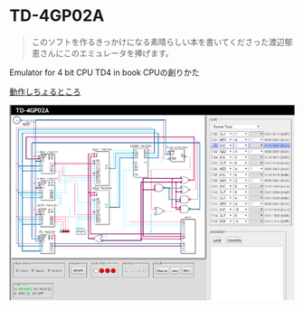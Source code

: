 TD-4GP02A
=========

> このソフトを作るきっかけになる素晴らしい本を書いてくださった渡辺郁恵さんにこのエミュレータを捧げます。

Emulator for 4 bit CPU TD4 in book CPUの創りかた


[動作しちょるところ](http://vanya.jp.net/td4/)


![Screenshot](https://github.com/ivan111/TD-4GP02A/raw/master/td4gp02a.png)

